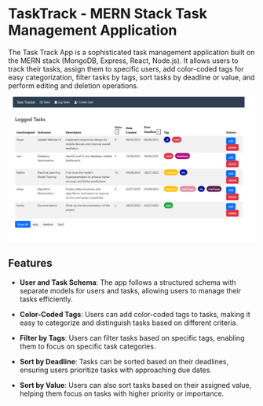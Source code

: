 # TaskTrack - MERN Stack Task Management Application

The Task Track App is a sophisticated task management application built on the MERN stack (MongoDB, Express, React, Node.js). It allows users to track their tasks, assign them to specific users, add color-coded tags for easy categorization, filter tasks by tags, sort tasks by deadline or value, and perform editing and deletion operations.

![Task Track App Screenshot](screenshot.png)

## Features

- **User and Task Schema**: The app follows a structured schema with separate models for users and tasks, allowing users to manage their tasks efficiently.

- **Color-Coded Tags**: Users can add color-coded tags to tasks, making it easy to categorize and distinguish tasks based on different criteria.

- **Filter by Tags**: Users can filter tasks based on specific tags, enabling them to focus on specific task categories.

- **Sort by Deadline**: Tasks can be sorted based on their deadlines, ensuring users prioritize tasks with approaching due dates.

- **Sort by Value**: Users can also sort tasks based on their assigned value, helping them focus on tasks with higher priority or importance.
